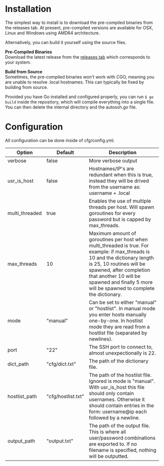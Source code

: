 # Installation  
The simplest way to install is to download the pre-compiled binaries from the releases tab. At present, pre-compiled versions are available for OSX, Linux and Windows using AMD64 architecture.  
  
Alternatively, you can build it yourself using the source files.  
  
**Pre-Compiled Binaries**  
Download the latest release from the [releases tab](https://github.com/cfschilham/autossh/releases) which corresponds to your system.

  
**Build from Source**  
Sometimes, the pre-compiled binaries won't work with CGO, meaning you are unable to resolve .local hostnames. This can typically be fixed by building from source.

Provided you have Go installed and configured properly, you can run `$ go build` inside the repository, which will compile everything into a single file. You can then delete the internal directory and the autossh.go file.
  
# Configuration  
  All configuration can be done inside of cfg/config.yml. 
  
  
|Option|Default|Description|
|--|--|--|
|verbose|false|More verbose output|
|usr_is_host|false|Hostnames/IP's are redundant when this is true, instead they will be drived from the username as: username + .local|
|multi_threaded|true|Enables the use of multiple threads per host. Will spawn goroutines for every password but is capped by max_threads.|
|max_threads|10|Maximum amount of goroutines per host when multi_threaded is true. For example: if max_threads is 10 and the dictionary length is 25, 10 routines will be spawned, after completion that another 10 will be spawned and finally 5 more will be spawned to complete the dictionary.|
|mode|"manual"|Can be set to either "manual" or "hostlist". In manual mode you enter hosts manually one-by-one. In hostlist mode they are read from a hostlist file (separated by newlines).|
|port|"22"|The SSH port to connect to, almost unexpectionally is 22.|
|dict_path|"cfg/dict.txt"|The path of the dictionary file.|
|hostlist_path|"cfg/hostlist.txt"|The path of the hostlist file. Ignored is mode is "manual". With usr_is_host this file should only contain usernames. Otherwise it should contain entries in the form: username@ip each followed by a newline.| 
|output_path|"output.txt"|The path of the output file. This is where all user/password combinations are exported to. If no filename is specified, nothing will be outputted.|
